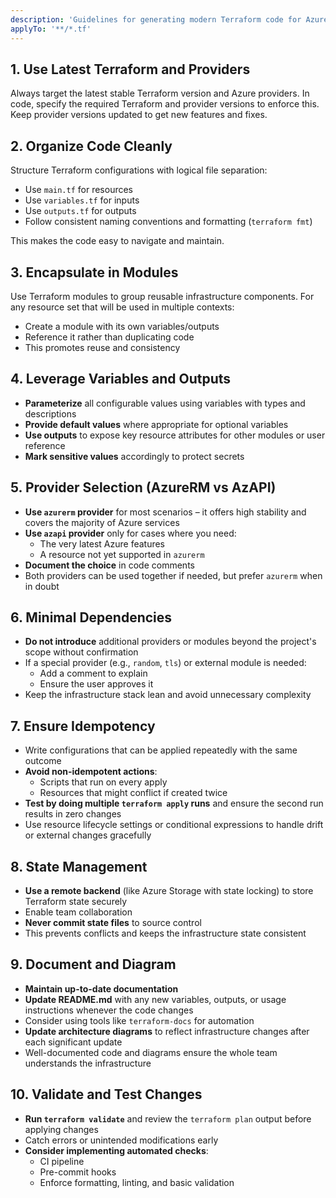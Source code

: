 ```yaml
---
description: 'Guidelines for generating modern Terraform code for Azure'
applyTo: '**/*.tf'
---
```


## 1. Use Latest Terraform and Providers
Always target the latest stable Terraform version and Azure providers. In code, specify the required Terraform and provider versions to enforce this. Keep provider versions updated to get new features and fixes.

## 2. Organize Code Cleanly
Structure Terraform configurations with logical file separation:

- Use `main.tf` for resources
- Use `variables.tf` for inputs
- Use `outputs.tf` for outputs
- Follow consistent naming conventions and formatting (`terraform fmt`)

This makes the code easy to navigate and maintain.

## 3. Encapsulate in Modules

Use Terraform modules to group reusable infrastructure components. For any resource set that will be used in multiple contexts:

- Create a module with its own variables/outputs
- Reference it rather than duplicating code
- This promotes reuse and consistency

## 4. Leverage Variables and Outputs

- **Parameterize** all configurable values using variables with types and descriptions
- **Provide default values** where appropriate for optional variables
- **Use outputs** to expose key resource attributes for other modules or user reference
- **Mark sensitive values** accordingly to protect secrets

## 5. Provider Selection (AzureRM vs AzAPI)

- **Use `azurerm` provider** for most scenarios – it offers high stability and covers the majority of Azure services
- **Use `azapi` provider** only for cases where you need:
  - The very latest Azure features
  - A resource not yet supported in `azurerm`
- **Document the choice** in code comments
- Both providers can be used together if needed, but prefer `azurerm` when in doubt

## 6. Minimal Dependencies

- **Do not introduce** additional providers or modules beyond the project's scope without confirmation
- If a special provider (e.g., `random`, `tls`) or external module is needed:
  - Add a comment to explain
  - Ensure the user approves it
- Keep the infrastructure stack lean and avoid unnecessary complexity

## 7. Ensure Idempotency

- Write configurations that can be applied repeatedly with the same outcome
- **Avoid non-idempotent actions**:
  - Scripts that run on every apply
  - Resources that might conflict if created twice
- **Test by doing multiple `terraform apply` runs** and ensure the second run results in zero changes
- Use resource lifecycle settings or conditional expressions to handle drift or external changes gracefully

## 8. State Management

- **Use a remote backend** (like Azure Storage with state locking) to store Terraform state securely
- Enable team collaboration
- **Never commit state files** to source control
- This prevents conflicts and keeps the infrastructure state consistent

## 9. Document and Diagram

- **Maintain up-to-date documentation**
- **Update README.md** with any new variables, outputs, or usage instructions whenever the code changes
- Consider using tools like `terraform-docs` for automation
- **Update architecture diagrams** to reflect infrastructure changes after each significant update
- Well-documented code and diagrams ensure the whole team understands the infrastructure

## 10. Validate and Test Changes

- **Run `terraform validate`** and review the `terraform plan` output before applying changes
- Catch errors or unintended modifications early
- **Consider implementing automated checks**:
  - CI pipeline
  - Pre-commit hooks
  - Enforce formatting, linting, and basic validation